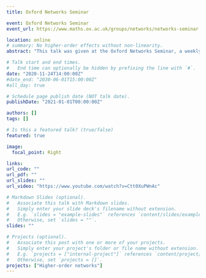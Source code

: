 ```yaml
---
title: Oxford Networks Seminar

event: Oxford Networks Seminar
event_url: https://www.maths.ox.ac.uk/groups/networks/networks-seminar

location: online
# summary: No higher-order effects without non-linearity.
abstract: "This talk was given at the Oxford Networks Seminar, a weekly seminar series on networks, complex systems, and related topics held in the Mathematical Institute. The talk is about our work on consensus dynamics on hypergraphs, particularly on the effects of non-linearity which is essential for revealing higher-order dynamical effects. "

# Talk start and end times.
#   End time can optionally be hidden by prefixing the line with `#`.
date: "2020-11-24T14:00:00Z"
#date_end: "2030-06-01T15:00:00Z"
#all_day: true

# Schedule page publish date (NOT talk date).
publishDate: "2021-01-01T00:00:00Z"

authors: []
tags: []

# Is this a featured talk? (true/false)
featured: true

image:
  focal_point: Right

links:
url_code: ""
url_pdf: ""
url_slides: ""
url_video: "https://www.youtube.com/watch?v=Ctt0XuPWnAc"

# Markdown Slides (optional).
#   Associate this talk with Markdown slides.
#   Simply enter your slide deck's filename without extension.
#   E.g. `slides = "example-slides"` references `content/slides/example-slides.md`.
#   Otherwise, set `slides = ""`.
slides: ""

# Projects (optional).
#   Associate this post with one or more of your projects.
#   Simply enter your project's folder or file name without extension.
#   E.g. `projects = ["internal-project"]` references `content/project/deep-learning/index.md`.
#   Otherwise, set `projects = []`.
projects: ["Higher-order networks"]
---
```



